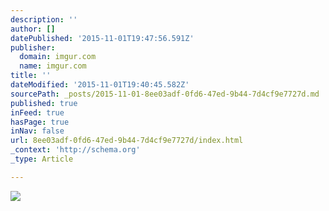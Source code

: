 ```yaml
---
description: ''
author: []
datePublished: '2015-11-01T19:47:56.591Z'
publisher:
  domain: imgur.com
  name: imgur.com
title: ''
dateModified: '2015-11-01T19:40:45.582Z'
sourcePath: _posts/2015-11-01-8ee03adf-0fd6-47ed-9b44-7d4cf9e7727d.md
published: true
inFeed: true
hasPage: true
inNav: false
url: 8ee03adf-0fd6-47ed-9b44-7d4cf9e7727d/index.html
_context: 'http://schema.org'
_type: Article

---
```

![](http://i.imgur.com/SsPf2Ia.jpg)